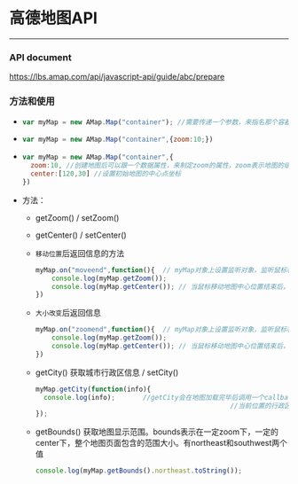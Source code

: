 #  高德地图API

---

### API document

https://lbs.amap.com/api/javascript-api/guide/abc/prepare

### 方法和使用

- ```javascript
  var myMap = new AMap.Map("container"); //需要传递一个参数，来指名那个容器来装地图
  ```

- ```javascript
  var myMap = new AMap.Map("container",{zoom:10;}) 
  ```

- ```javascript
  var myMap = new AMap.Map("container",{
    zoom:10, //创建地图后可以跟一个数据属性，来制定zoom的属性，zoom表示地图的级别
    center:[120,30] //设置初始地图的中心点坐标
  })
  ```



- 方法：

  - getZoom() / setZoom()

  - getCenter() / setCenter()

  - ``移动位置``后返回信息的方法

    ```javascript
    myMap.on("moveend",function(){  // myMap对象上设置监听对象，监听鼠标移动停止事件
      	console.log(myMap.getZoom());
      	console.log(myMap.getCenter()); // 当鼠标移动地图中心位置结束后，返回地图zoom信息和中心点信息
    })
    ```

  - ``大小改变``后返回信息

    ```javascript
    myMap.on("zoomend",function(){  // myMap对象上设置监听对象，监听鼠标移动停止事件
      	console.log(myMap.getZoom());
      	console.log(myMap.getCenter()); // 当鼠标移动地图中心位置结束后，返回地图zoom信息和中心点信息
    })
    ```

  - getCity() 获取城市行政区信息 / setCity()

    ```javascript
    myMap.getCity(function(info){
      console.log(info);       //getCity会在地图加载完毕后调用一个callback函数，这个函数自带一个info参数，用来显示
      												 //当前位置的行政区信息
    });
    ```

  - getBounds() 获取地图显示范围。bounds表示在一定zoom下，一定的center下，整个地图页面包含的范围大小。有northeast和southwest两个值 

    ```javascript
    console.log(myMap.getBounds().northeast.toString());
    ```

    

